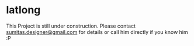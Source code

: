 # latlong
This Project is still under construction.
Please contact sumitas.designer@gmail.com for details or call him directly if you know him :P 